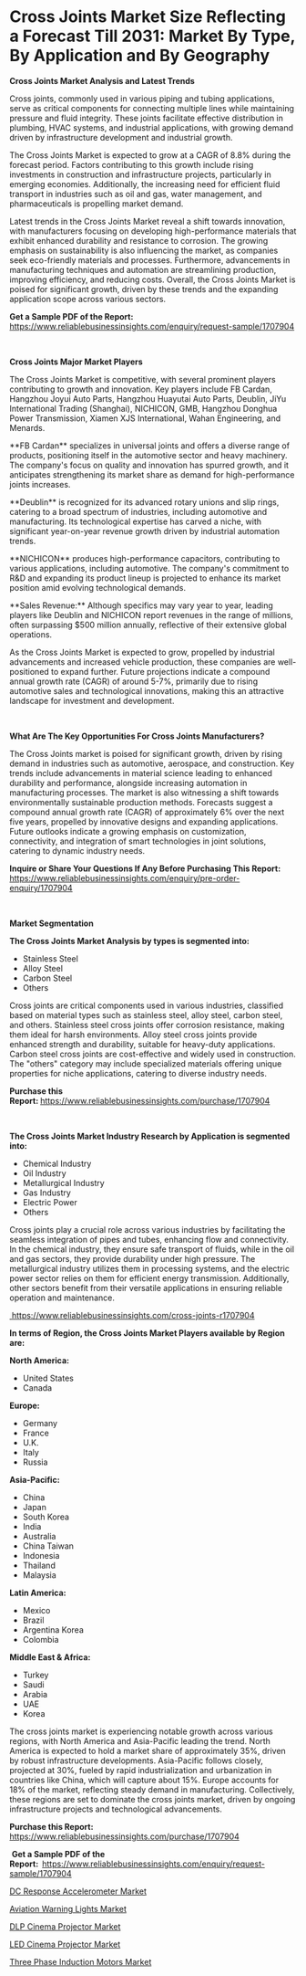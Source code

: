 <p><h1>Cross Joints Market Size Reflecting a Forecast Till 2031: Market By Type, By Application and By Geography</h1></p><p><strong>Cross Joints Market Analysis and Latest Trends</strong></p>
<p><p>Cross joints, commonly used in various piping and tubing applications, serve as critical components for connecting multiple lines while maintaining pressure and fluid integrity. These joints facilitate effective distribution in plumbing, HVAC systems, and industrial applications, with growing demand driven by infrastructure development and industrial growth.</p><p>The Cross Joints Market is expected to grow at a CAGR of 8.8% during the forecast period. Factors contributing to this growth include rising investments in construction and infrastructure projects, particularly in emerging economies. Additionally, the increasing need for efficient fluid transport in industries such as oil and gas, water management, and pharmaceuticals is propelling market demand.</p><p>Latest trends in the Cross Joints Market reveal a shift towards innovation, with manufacturers focusing on developing high-performance materials that exhibit enhanced durability and resistance to corrosion. The growing emphasis on sustainability is also influencing the market, as companies seek eco-friendly materials and processes. Furthermore, advancements in manufacturing techniques and automation are streamlining production, improving efficiency, and reducing costs. Overall, the Cross Joints Market is poised for significant growth, driven by these trends and the expanding application scope across various sectors.</p></p>
<p><strong>Get a Sample PDF of the Report:&nbsp;</strong> <a href="https://www.reliablebusinessinsights.com/enquiry/request-sample/1707904?utm_campaign=97&utm_medium=2&utm_source=Github&utm_content=ia&utm_term=18122024&utm_id=cross-joints">https://www.reliablebusinessinsights.com/enquiry/request-sample/1707904</a></p>
<p>&nbsp;</p>
<p><strong>Cross Joints Major Market Players</strong></p>
<p><p>The Cross Joints Market is competitive, with several prominent players contributing to growth and innovation. Key players include FB Cardan, Hangzhou Joyui Auto Parts, Hangzhou Huayutai Auto Parts, Deublin, JiYu International Trading (Shanghai), NICHICON, GMB, Hangzhou Donghua Power Transmission, Xiamen XJS International, Wahan Engineering, and Menards.</p><p>**FB Cardan** specializes in universal joints and offers a diverse range of products, positioning itself in the automotive sector and heavy machinery. The company's focus on quality and innovation has spurred growth, and it anticipates strengthening its market share as demand for high-performance joints increases.</p><p>**Deublin** is recognized for its advanced rotary unions and slip rings, catering to a broad spectrum of industries, including automotive and manufacturing. Its technological expertise has carved a niche, with significant year-on-year revenue growth driven by industrial automation trends.</p><p>**NICHICON** produces high-performance capacitors, contributing to various applications, including automotive. The company's commitment to R&D and expanding its product lineup is projected to enhance its market position amid evolving technological demands.</p><p>**Sales Revenue:** Although specifics may vary year to year, leading players like Deublin and NICHICON report revenues in the range of millions, often surpassing $500 million annually, reflective of their extensive global operations.</p><p>As the Cross Joints Market is expected to grow, propelled by industrial advancements and increased vehicle production, these companies are well-positioned to expand further. Future projections indicate a compound annual growth rate (CAGR) of around 5-7%, primarily due to rising automotive sales and technological innovations, making this an attractive landscape for investment and development.</p></p>
<p>&nbsp;</p>
<p><strong>What Are The Key Opportunities For Cross Joints Manufacturers?</strong></p>
<p><p>The Cross Joints market is poised for significant growth, driven by rising demand in industries such as automotive, aerospace, and construction. Key trends include advancements in material science leading to enhanced durability and performance, alongside increasing automation in manufacturing processes. The market is also witnessing a shift towards environmentally sustainable production methods. Forecasts suggest a compound annual growth rate (CAGR) of approximately 6% over the next five years, propelled by innovative designs and expanding applications. Future outlooks indicate a growing emphasis on customization, connectivity, and integration of smart technologies in joint solutions, catering to dynamic industry needs.</p></p>
<p><strong>Inquire or Share Your Questions If Any Before Purchasing This Report:</strong> <a href="https://www.reliablebusinessinsights.com/enquiry/pre-order-enquiry/1707904?utm_campaign=97&utm_medium=2&utm_source=Github&utm_content=ia&utm_term=18122024&utm_id=cross-joints">https://www.reliablebusinessinsights.com/enquiry/pre-order-enquiry/1707904</a></p>
<p>&nbsp;</p>
<p><strong>Market Segmentation</strong></p>
<p><strong>The Cross Joints Market Analysis by types is segmented into:</strong></p>
<p><ul><li>Stainless Steel</li><li>Alloy Steel</li><li>Carbon Steel</li><li>Others</li></ul></p>
<p><p>Cross joints are critical components used in various industries, classified based on material types such as stainless steel, alloy steel, carbon steel, and others. Stainless steel cross joints offer corrosion resistance, making them ideal for harsh environments. Alloy steel cross joints provide enhanced strength and durability, suitable for heavy-duty applications. Carbon steel cross joints are cost-effective and widely used in construction. The "others" category may include specialized materials offering unique properties for niche applications, catering to diverse industry needs.</p></p>
<p><strong>Purchase this Report:&nbsp;</strong><a href="https://www.reliablebusinessinsights.com/purchase/1707904?utm_campaign=97&utm_medium=2&utm_source=Github&utm_content=ia&utm_term=18122024&utm_id=cross-joints">https://www.reliablebusinessinsights.com/purchase/1707904</a></p>
<p>&nbsp;</p>
<p><strong>The Cross Joints Market Industry Research by Application is segmented into:</strong></p>
<p><ul><li>Chemical Industry</li><li>Oil Industry</li><li>Metallurgical Industry</li><li>Gas Industry</li><li>Electric Power</li><li>Others</li></ul></p>
<p><p>Cross joints play a crucial role across various industries by facilitating the seamless integration of pipes and tubes, enhancing flow and connectivity. In the chemical industry, they ensure safe transport of fluids, while in the oil and gas sectors, they provide durability under high pressure. The metallurgical industry utilizes them in processing systems, and the electric power sector relies on them for efficient energy transmission. Additionally, other sectors benefit from their versatile applications in ensuring reliable operation and maintenance.</p></p>
<p><a href="https://www.reliablebusinessinsights.com/cross-joints-r1707904?utm_campaign=97&utm_medium=2&utm_source=Github&utm_content=ia&utm_term=18122024&utm_id=cross-joints">&nbsp;https://www.reliablebusinessinsights.com/cross-joints-r1707904</a></p>
<p><strong>In terms of Region, the Cross Joints Market Players available by Region are:</strong></p>
<p>
    <p> <strong> North America: </strong>
        <ul>
            <li>United States</li>
            <li>Canada</li>
        </ul>
        </p> 
    <p> <strong> Europe: </strong>
        <ul>
            <li>Germany</li>
            <li>France</li>
            <li>U.K.</li>
            <li>Italy</li>
            <li>Russia</li>
        </ul>
        </p> 
    <p> <strong> Asia-Pacific: </strong>
        <ul>
            <li>China</li>
            <li>Japan</li>
            <li>South Korea</li>
            <li>India</li>
            <li>Australia</li>
            <li>China Taiwan</li>
            <li>Indonesia</li>
            <li>Thailand</li>
            <li>Malaysia</li>
        </ul>
        </p> 
    <p> <strong> Latin America: </strong>
        <ul>
            <li>Mexico</li>
            <li>Brazil</li>
            <li>Argentina Korea</li>
            <li>Colombia</li>
        </ul>
        </p> 
    <p> <strong> Middle East & Africa: </strong>
        <ul>
            <li>Turkey</li>
            <li>Saudi</li>
            <li>Arabia</li>
            <li>UAE</li>
            <li>Korea</li>
        </ul>
    </p>
    </p>
<p><p>The cross joints market is experiencing notable growth across various regions, with North America and Asia-Pacific leading the trend. North America is expected to hold a market share of approximately 35%, driven by robust infrastructure developments. Asia-Pacific follows closely, projected at 30%, fueled by rapid industrialization and urbanization in countries like China, which will capture about 15%. Europe accounts for 18% of the market, reflecting steady demand in manufacturing. Collectively, these regions are set to dominate the cross joints market, driven by ongoing infrastructure projects and technological advancements.</p></p>
<p><strong>Purchase this Report: </strong><a href="https://www.reliablebusinessinsights.com/purchase/1707904?utm_campaign=97&utm_medium=2&utm_source=Github&utm_content=ia&utm_term=18122024&utm_id=cross-joints">https://www.reliablebusinessinsights.com/purchase/1707904</a></p>
<p>&nbsp;<strong>Get a Sample PDF of the Report:&nbsp;&nbsp;</strong><a href="https://www.reliablebusinessinsights.com/enquiry/request-sample/1707904?utm_campaign=97&utm_medium=2&utm_source=Github&utm_content=ia&utm_term=18122024&utm_id=cross-joints">https://www.reliablebusinessinsights.com/enquiry/request-sample/1707904</a></p>
<p><strong></strong></p>
<p><p><a href="https://www.linkedin.com/pulse/dc-response-accelerometer-market-insights-industry-development-gj2ne?utm_campaign=97&utm_medium=2&utm_source=Github&utm_content=ia&utm_term=18122024&utm_id=cross-joints">DC Response Accelerometer Market</a></p><p><a href="https://www.linkedin.com/pulse/aviation-warning-lights-market-size-global-industry-analysis-v7n3f?utm_campaign=97&utm_medium=2&utm_source=Github&utm_content=ia&utm_term=18122024&utm_id=cross-joints">Aviation Warning Lights Market</a></p><p><a href="https://www.linkedin.com/pulse/report-covers-dlp-cinema-projector-market-basisof-value-segmentation-u04df?utm_campaign=97&utm_medium=2&utm_source=Github&utm_content=ia&utm_term=18122024&utm_id=cross-joints">DLP Cinema Projector Market</a></p><p><a href="https://www.linkedin.com/pulse/comprehensive-analysis-led-cinema-projector-market-share-size-p7upf?utm_campaign=97&utm_medium=2&utm_source=Github&utm_content=ia&utm_term=18122024&utm_id=cross-joints">LED Cinema Projector Market</a></p><p><a href="https://www.linkedin.com/pulse/three-phase-induction-motors-market-trends-prediction-ofthe-cagr116from-3puif?utm_campaign=97&utm_medium=2&utm_source=Github&utm_content=ia&utm_term=18122024&utm_id=cross-joints">Three Phase Induction Motors Market</a></p></p>